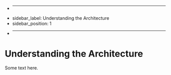 + ---
+ sidebar_label: Understanding the Architecture
+ sidebar_position: 1
+ ---

# Understanding the Architecture

Some text here.
